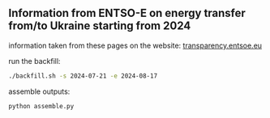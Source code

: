 ## Information from ENTSO-E on energy transfer from/to Ukraine starting from 2024

information taken from these pages on the website: [transparency.entsoe.eu](https://transparency.entsoe.eu/transmission-domain/physicalFlow/show?name=&defaultValue=false&viewType=TABLE&areaType=BORDER_CTY&atch=false&dateTime.dateTime=11.07.2024+00:00%7CCET%7CDAY&border.values=CTY%7C10Y1001C--00003F!CTY_CTY%7C10Y1001C--00003F_CTY_CTY%7C10YPL-AREA-----S&dateTime.timezone=CET_CEST&dateTime.timezone_input=CET+(UTC+1)+/+CEST+(UTC+2))

run the backfill:
```bash
./backfill.sh -s 2024-07-21 -e 2024-08-17
```

assemble outputs:

```bash
python assemble.py
```
